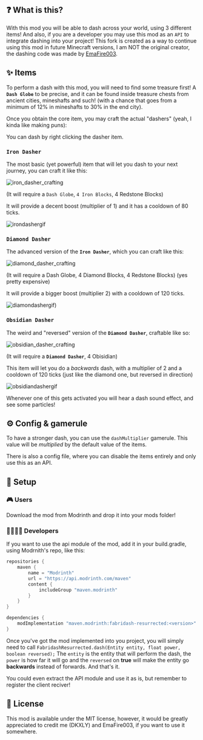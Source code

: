 ## ❓ What is this?
With this mod you will be able to dash across your world, using 3 different items! And also, if you are a developer you may use this mod as an `API` to integrate dashing into your project! This fork is created as a way to continue using this mod in future Minecraft versions, I am NOT the original creator, the dashing code was made by [EmaFire003](https://github.com/emafire003/).

## ✨ Items
To perform a dash with this mod, you will need to find some treasure first! A **`Dash Globe`** to be precise, and it can be found inside treasure chests from ancient cities, mineshafts and such! (with a chance that goes from a minimum of 12% in mineshafts to 30% in the end city).

Once you obtain the core item, you may craft the actual "dashers" (yeah, I kinda like making puns):

You can dash by right clicking the dasher item.

### `Iron Dasher`
The most basic (yet powerful) item that will let you dash to your next journey, you can craft it like this:

![iron_dasher_crafting](https://user-images.githubusercontent.com/29462910/190399028-f819dfd4-29bd-4d30-a572-cc95c38bff68.JPG)

(It will require a `Dash Globe`, `4 Iron Blocks`, 4 Redstone Blocks)

It will provide a decent boost (multiplier of 1) and it has a cooldown of 80 ticks.

![irondashergif](https://user-images.githubusercontent.com/29462910/190407499-c01c96f9-4dd9-47a3-a813-25e6f7707551.gif)

### `Diamond Dasher`
The advanced version of the **`Iron Dasher`**, which you can craft like this:

![diamond_dasher_crafting](https://user-images.githubusercontent.com/29462910/190399957-6fa7297d-87ff-4fc2-8aa4-d1c087a1049d.JPG)

(It will require a Dash Globe, 4 Diamond Blocks, 4 Redstone Blocks) (yes pretty expensive)

It will provide a bigger boost (multiplier 2) with a cooldown of 120 ticks.

![diamondashergif)](https://user-images.githubusercontent.com/29462910/190407984-add714c6-5944-49f2-84a5-509291d59a02.gif)

### `Obsidian Dasher`
The weird and "reversed" version of the **`Diamond Dasher`**, craftable like so:

![obsidian_dasher_crafting](https://user-images.githubusercontent.com/29462910/190400323-f01b4d84-f7dd-476d-849c-cf3ad0a1beed.JPG)

(It will require a **`Diamond Dasher`**, 4 Obisidian)

This item will let you do a *backwards* dash, with a multiplier of 2 and a cooldown of 120 ticks (just like the diamond one, but reversed in direction)

![obsidiandashergif](https://user-images.githubusercontent.com/29462910/190408729-e8e78885-b2e9-4a1e-99e4-85fc27d96788.gif)

Whenever one of this gets activated you will hear a dash sound effect, and see some particles! 

## ⚙ Config & gamerule
To have a stronger dash, you can use the `dashMultiplier` gamerule. This value will be *multiplied* by the default value of the items.

There is also a config file, where you can disable the items entirely and only use this as an API.

## 🔨 Setup
### 🎮 Users
Download the mod from Modrinth and drop it into your mods folder!
### 👨‍💻👩‍💻 Developers
If you want to use the api module of the mod, add it in your build.gradle, using Modrnith's repo, like this:
```gradle
repositories {
    maven {
        name = "Modrinth"
        url = "https://api.modrinth.com/maven"
        content {
            includeGroup "maven.modrinth"
        }
    }
}

dependencies {
    modImplementation "maven.modrinth:fabridash-resurrected:<version>"
}
```
Once you've got the mod implemented into you project, you will simply need to call `FabridashResurrected.dash(Entity entity, float power, boolean reversed);`
The `entity` is the entity that will perform the dash, the `power` is how far it will go and the `reversed` on **true** will make the entity go **backwards** instead of forwards. And that's it.

You could even extract the API module and use it as is, but remember to register the client reciver!

## 📜 License
This mod is available under the MIT license, however, it would be greatly appreciated to credit me (DKXLY) and EmaFire003, if you want to use it somewhere.
